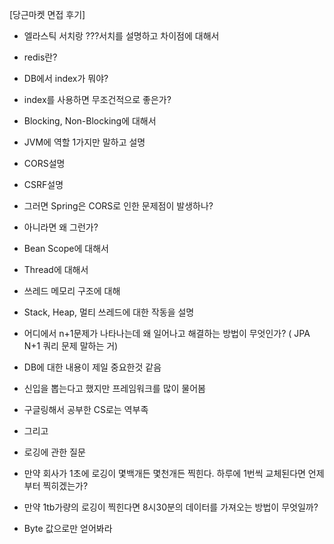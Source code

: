 [당근마켓 면접 후기]
- 엘라스틱 서치랑 ???서치를 설명하고 차이점에 대해서
- redis란?
- DB에서 index가 뭐야?
- index를 사용하면 무조건적으로 좋은가?
- Blocking, Non-Blocking에 대해서
- JVM에 역할 1가지만 말하고 설명
- CORS설명
- CSRF설명
- 그러면 Spring은 CORS로 인한 문제점이 발생하나?
- 아니라면 왜 그런가?
- Bean Scope에 대해서
- Thread에 대해서
- 쓰레드 메모리 구조에 대해
- Stack, Heap, 멀티 쓰레드에 대한 작동을 설명
- 어디에서 n+1문제가 나타나는데 왜 일어나고 해결하는 방법이 무엇인가? ( JPA N+1 쿼리 문제 말하는 거)

- DB에 대한 내용이 제일 중요한것 같음
- 신입을 뽑는다고 했지만 프레임워크를 많이 물어봄
- 구글링해서 공부한 CS로는 역부족
- 그리고
- 로깅에 관한 질문
- 만약 회사가 1초에 로깅이 몇백개든 몇천개든 찍힌다. 하루에 1번씩 교체된다면 언제부터 찍히겠는가?
- 만약 1tb가량의 로깅이 찍힌다면 8시30분의 데이터를 가져오는 방법이 무엇일까?
- Byte 값으로만 얻어봐라

